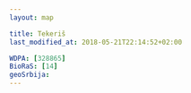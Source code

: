 ```yaml
---
layout: map

title: Tekeriš
last_modified_at: 2018-05-21T22:14:52+02:00

WDPA: [328865]
BioRaS: [14]
geoSrbija:
---
```

